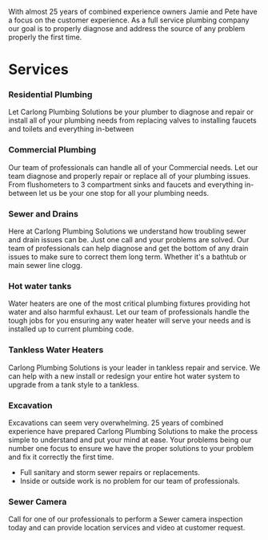 With almost 25 years of combined experience owners Jamie and Pete have a focus on the customer experience. As a full service plumbing company our goal is to properly diagnose and address the source of any problem properly the first time.

# Services

### Residential Plumbing

Let Carlong Plumbing Solutions be your plumber to diagnose and repair or install all of your plumbing needs from replacing valves to installing faucets and toilets and everything in-between 


### Commercial Plumbing

Our team of professionals can handle all of your Commercial needs. Let our team diagnose and properly repair or replace all of your plumbing issues. From flushometers to 3 compartment sinks and faucets and everything in-between let us be your one stop for all your plumbing needs.

### Sewer and Drains

Here at Carlong Plumbing Solutions we understand how troubling sewer and drain issues can be. Just one call and your problems are solved. Our team of professionals can help diagnose and get the bottom of any drain issues to make sure to correct them long term. Whether it's a bathtub or main sewer line clogg.

### Hot water tanks

Water heaters are one of the most critical plumbing fixtures providing hot water and also harmful exhaust. Let our team of professionals handle the tough jobs for you ensuring any water heater will serve your needs and is installed up to current plumbing code. 

### Tankless Water Heaters

Carlong Plumbing Solutions is your leader in tankless repair and service. We can help with a new install or redesign your entire hot water system to upgrade from a tank style to a tankless.

### Excavation

Excavations can seem very overwhelming. 25 years of combined experience have prepared Carlong Plumbing Solutions to make the process simple to understand and put your mind at ease. Your problems being our number one focus to ensure we have the proper solutions to your problem and fix it correctly the first time.
* Full sanitary and storm sewer repairs or replacements.
* Inside or outside work is no problem for our team of professionals.

### Sewer Camera 

Call for one of our professionals to perform a Sewer camera inspection today and can provide location services and video at customer request.
